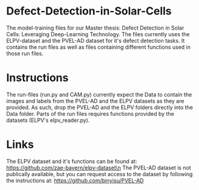 # Defect-Detection-in-Solar-Cells
The model-training files for our Master thesis: Defect Detection in Solar Cells: Leveraging Deep-Learning Technology. The files currently uses the ELPV-dataset and the PVEL-AD dataset for it's defect detection tasks. It contains the run files as well as files containing different functions used in those run files.

# Instructions
The run-files (run.py and CAM.py) currently expect the Data to contain the images and labels from the PVEL-AD and the ELPV datasets as they are provided. As such, drop the PVEL-AD and the ELPV folders directly into the Data folder. Parts of the run files requires functions provided by the datasets (ELPV's elpv_reader.py).

# Links

The ELPV dataset and it's functions can be found at: https://github.com/zae-bayern/elpv-dataset\n
The PVEL-AD dataset is not publically available, but you can request access to the dataset by following the instructions at: https://github.com/binyisu/PVEL-AD

